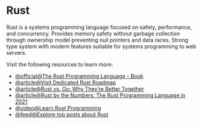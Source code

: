 # Rust

Rust is a systems programming language focused on safety, performance, and concurrency. Provides memory safety without garbage collection through ownership model preventing null pointers and data races. Strong type system with modern features suitable for systems programming to web servers.

Visit the following resources to learn more:

- [@official@The Rust Programming Language - Book](https://doc.rust-lang.org/book/)
- [@article@Visit Dedicated Rust Roadmap](https://roadmap.sh/rust)
- [@article@Rust vs. Go: Why They’re Better Together](https://thenewstack.io/rust-vs-go-why-theyre-better-together/)
- [@article@Rust by the Numbers: The Rust Programming Language in 2021](https://thenewstack.io/rust-by-the-numbers-the-rust-programming-language-in-2021/)
- [@video@Learn Rust Programming](https://www.youtube.com/watch?v=BpPEoZW5IiY)
- [@feed@Explore top posts about Rust](https://app.daily.dev/tags/rust?ref=roadmapsh)